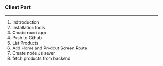 ### Client Part

---

1. Indtroduction
2. Installation tools
3. Create react app
4. Push to Github
5. List Products
6. Add Home and Prodcut Screen Route
7. Create node Js sever
8. fetch products from backend
